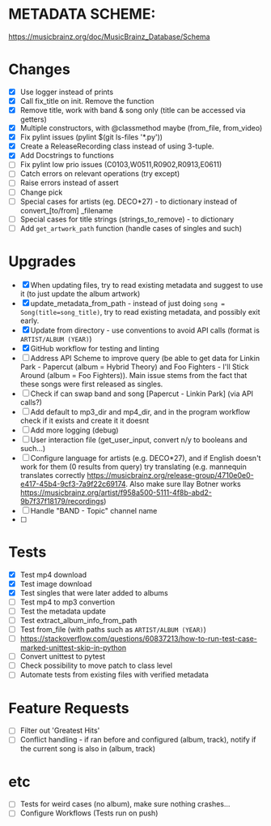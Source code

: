 # METADATA SCHEME:
https://musicbrainz.org/doc/MusicBrainz_Database/Schema

# Changes
- [x] Use logger instead of prints  
- [x] Call fix_title on init. Remove the function  
- [x] Remove title, work with band & song only (title can be accessed via getters)  
- [x] Multiple constructors, with @classmethod maybe (from_file, from_video)  
- [x] Fix pylint issues (pylint $(git ls-files '*.py'))
- [x] Create a ReleaseRecording class instead of using 3-tuple.
- [x] Add Docstrings to functions
- [ ] Fix pylint low prio issues (C0103,W0511,R0902,R0913,E0611)
- [ ] Catch errors on relevant operations (try except)  
- [ ] Raise errors instead of assert  
- [ ] Change pick  
- [ ] Special cases for artists (eg. DECO*27) - to dictionary instead of convert_[to/from]  _filename
- [ ] Special cases for title strings (strings_to_remove) - to dictionary  
- [ ] Add `get_artwork_path` function (handle cases of singles and such)  

# Upgrades
- [x] When updating files, try to read existing metadata and suggest to use it (to just update the album artwork)  
- [x] update_metadata_from_path - instead of just doing `song = Song(title=song_title)`, try to read existing metadata, and possibly exit early.
- [x] Update from directory - use conventions to avoid API calls (format is `ARTIST/ALBUM (YEAR)`)  
- [x] GitHub workflow for testing and linting
- [ ] Address API Scheme to improve query (be able to get data for Linkin Park - Papercut (album = Hybrid Theory) and Foo Fighters - I'll Stick Around (album = Foo Fighters)). Main issue stems from the fact that these songs were first released as singles.
- [ ] Check if can swap band and song [Papercut - Linkin Park] (via API calls?)  
- [ ] Add default to mp3_dir and mp4_dir, and in the program workflow check if it exists and create it it doesnt
- [ ] Add more logging (debug)
- [ ] User interaction file (get_user_input, convert n/y to booleans and such...)
- [ ] Configure language for artists (e.g. DECO*27), and if English doesn't work for them (0 results from query) try translating (e.g. mannequin translates correctly https://musicbrainz.org/release-group/4710e0e0-e417-45b4-9cf3-7a9f22c69174. Also make sure Ilay Botner works https://musicbrainz.org/artist/f958a500-5111-4f8b-abd2-9b7f37f18179/recordings)
- [ ] Handle "BAND - Topic" channel name
- [ ] 

# Tests
- [x] Test mp4 download  
- [x] Test image download  
- [x] Test singles that were later added to albums
- [ ] Test mp4 to mp3 convertion  
- [ ] Test the metadata update  
- [ ] Test extract_album_info_from_path 
- [ ] Test from_file (with paths such as `ARTIST/ALBUM (YEAR)`) 
- [ ] https://stackoverflow.com/questions/60837213/how-to-run-test-case-marked-unittest-skip-in-python
- [ ] Convert unittest to pytest  
- [ ] Check possibility to move patch to class level  
- [ ] Automate tests from existing files with verified metadata  

# Feature Requests
- [ ] Filter out 'Greatest Hits'  
- [ ] Conflict handling - if ran before and configured (album, track), notify if the current song is also in (album, track)  

# etc
- [ ] Tests for weird cases (no album), make sure nothing crashes...
- [ ] Configure Workflows (Tests run on push)